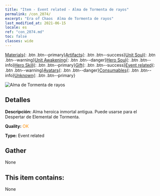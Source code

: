 ```yaml
---
title: "Item - Event related - Alma de Tormenta de rayos"
permalink: /con_2074/
excerpt: "Era of Chaos  Alma de Tormenta de rayos"
last_modified_at: 2021-06-15
locale: es
ref: "con_2074.md"
toc: false
classes: wide
---
```

 [Materials](/ItemsES/){: .btn .btn--primary}[Artifacts](/ItemsES/Artifacts/){: .btn .btn--success}[Unit Soul](/ItemsES/UnitSoul/){: .btn .btn--warning}[Unit Awakening](/ItemsES/UnitAwakening/){: .btn .btn--danger}[Hero Soul](/ItemsES/HeroSoul/){: .btn .btn--info}[Hero Skill](/ItemsES/HeroSkill/){: .btn .btn--primary}[Gift](/ItemsES/Gift/){: .btn .btn--success}[Event related](/ItemsES/Events/){: .btn .btn--warning}[Avatars](/ItemsES/Avatars/){: .btn .btn--danger}[Consumables](/ItemsES/Consumables/){: .btn .btn--info}[Unknown](/ItemsES/Unknown/){: .btn .btn--primary}

 ![Alma de Tormenta de rayos](/images/t/juexing_902.jpg)

## Detalles
 **Descripción:** Alma heroica inmortal antigua. Puede usarse para el Despertar de Elemental de Tormenta.

 **Quality:** <span style="color: #FF8C00">OK</span>

 **Type:** Event related

## Gather

  None

## This item contains:

  None

